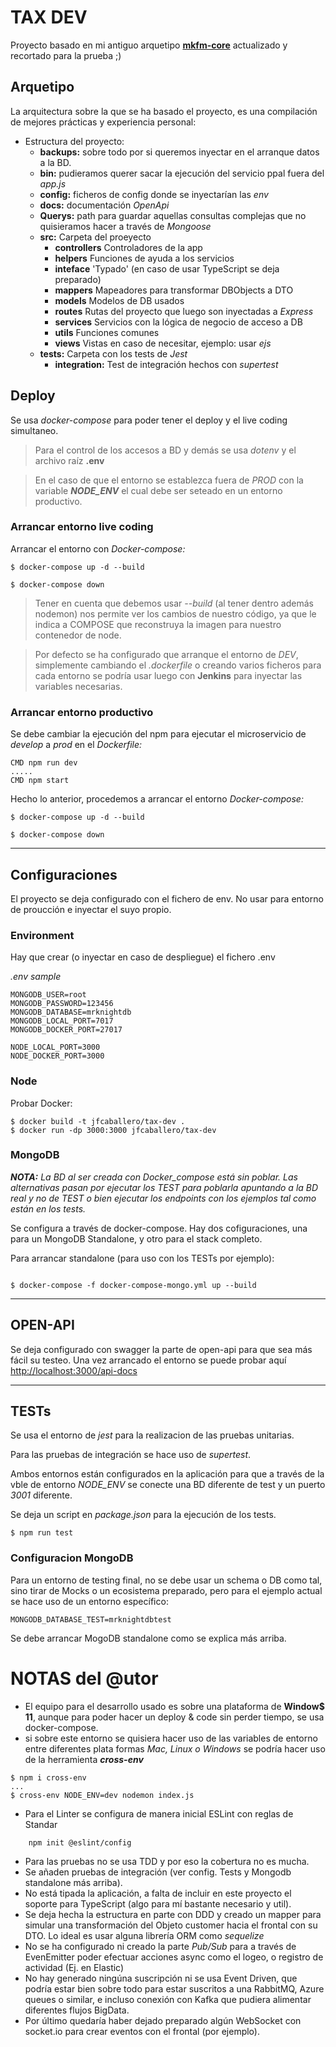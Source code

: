 # TAX DEV

Proyecto basado en mi antiguo arquetipo **[mkfm-core](https://github.com/jfcaballerop/mkfm-core.git)** actualizado y recortado para la prueba ;)

## Arquetipo

La arquitectura sobre la que se ha basado el proyecto, es una compilación de mejores prácticas y experiencia personal:
- Estructura del proyecto:
	- **backups:** sobre todo por si queremos inyectar en el arranque datos a la BD.
	- **bin:** pudieramos querer sacar la ejecución del servicio ppal fuera del *app.js*
	- **config:** ficheros de config donde se inyectarían las *env*
	- **docs:** documentación *OpenApi*
	- **Querys:** path para guardar aquellas consultas complejas que no quisieramos hacer a través de *Mongoose*
	- **src:** Carpeta del proeyecto
		- **controllers** Controladores de la app
		- **helpers** Funciones de ayuda a los servicios
		- **inteface** 'Typado' (en caso de usar TypeScript se deja preparado)
		- **mappers** Mapeadores para transformar DBObjects a DTO
		- **models** Modelos de DB usados
		- **routes** Rutas del proyecto que luego son inyectadas a *Express*
		- **services** Servicios con la lógica de negocio de acceso a DB
		- **utils** Funciones comunes
		- **views** Vistas en caso de necesitar, ejemplo: usar *ejs*
	- **tests:** Carpeta con los tests de *Jest*
		- **integration:** Test de integración hechos con *supertest*

## Deploy

Se usa *docker-compose* para poder tener el deploy y el live coding simultaneo.
> Para el control de los accesos a BD y demás se usa *dotenv* y el archivo raíz **.env**

> En el caso de que el entorno se establezca fuera de *PROD* con la variable ***NODE_ENV*** el cual debe ser seteado en un entorno productivo.
### Arrancar entorno live coding

Arrancar el entorno con *Docker-compose:*

```
$ docker-compose up -d --build

$ docker-compose down
```

> Tener en cuenta que debemos usar *--build* (al tener dentro además nodemon) nos permite ver los cambios de nuestro código, ya que le indica a COMPOSE que reconstruya la imagen para nuestro contenedor de node.

> Por defecto se ha configurado que arranque el entorno de *DEV*, simplemente cambiando el *.dockerfile* o creando varios ficheros para cada entorno se podría usar luego con **Jenkins** para inyectar las variables necesarias.

### Arrancar entorno productivo

Se debe cambiar la ejecución del npm para ejecutar el microservicio de *develop* a *prod* en el *Dockerfile:*

```
CMD npm run dev
.....
CMD npm start

```

Hecho lo anterior, procedemos a arrancar el entorno *Docker-compose:*

```
$ docker-compose up -d --build

$ docker-compose down
```
***
## Configuraciones

El proyecto se deja configurado con el fichero de env. No usar para entorno de proucción e inyectar el suyo propio.

### Environment

Hay que crear (o inyectar en caso de despliegue) el fichero .env

*.env sample*

	MONGODB_USER=root
	MONGODB_PASSWORD=123456
	MONGODB_DATABASE=mrknightdb
	MONGODB_LOCAL_PORT=7017
	MONGODB_DOCKER_PORT=27017

	NODE_LOCAL_PORT=3000
	NODE_DOCKER_PORT=3000

### Node

Probar Docker:
```` 
$ docker build -t jfcaballero/tax-dev .
$ docker run -dp 3000:3000 jfcaballero/tax-dev
````

### MongoDB

***NOTA:*** *La BD al ser creada con Docker_compose está sin poblar. Las alternativas pasan por ejecutar los TEST para poblarla apuntando a la BD real y no de TEST o bien ejecutar los endpoints con los ejemplos tal como están en los tests.*

Se configura a través de docker-compose.
Hay dos cofiguraciones, una para un MongoDB Standalone, y otro para el stack completo.

Para arrancar standalone (para uso con los TESTs por ejemplo):

```

$ docker-compose -f docker-compose-mongo.yml up --build

```

***
## OPEN-API ##

Se deja configurado con swagger la parte de open-api para que sea más fácil su testeo.
Una vez arrancado el entorno se puede probar aquí <http://localhost:3000/api-docs>

***

## TESTs

Se usa el entorno de *jest* para la realizacion de las pruebas unitarias.

Para las pruebas de integración se hace uso de *supertest*.

Ambos entornos están configurados en la aplicación para que a través de la vble de entorno *NODE_ENV* se conecte una BD diferente de test y un puerto *3001* diferente.

Se deja un script en *package.json* para la ejecución de los tests.

	$ npm run test


### Configuracion MongoDB

Para un entorno de testing final, no se debe usar un schema o DB como tal, sino tirar de Mocks o un ecosistema preparado, pero para el ejemplo actual se hace uso de un entorno específico:

	MONGODB_DATABASE_TEST=mrknightdbtest

Se debe arrancar MogoDB standalone como se explica más arriba.


# NOTAS del @utor

- El equipo para el desarrollo usado es sobre una plataforma de **Window$ 11**, aunque para poder hacer un deploy & code sin perder tiempo, se usa docker-compose.
- si sobre este entorno se quisiera hacer uso de las variables de entorno entre diferentes plata formas *Mac, Linux o Windows* se podría hacer uso de la herramienta ***cross-env***

```
$ npm i cross-env
...
$ cross-env NODE_ENV=dev nodemon index.js
```

- Para el Linter se configura de manera inicial ESLint con reglas de Standar

```
	npm init @eslint/config
```

- Para las pruebas no se usa TDD y por eso la cobertura no es mucha.
- Se añaden pruebas de integración (ver config. Tests y Mongodb standalone más arriba).
- No está tipada la aplicación, a falta de incluir en este proyecto el soporte para TypeScript (algo para mí bastante necesario y util).
- Se deja hecha la estructura en parte con DDD y creado un mapper para simular una transformación del Objeto customer hacia el frontal con su DTO. Lo ideal es usar alguna librería ORM como *sequelize*
- No se ha configurado ni creado la parte *Pub/Sub* para a través de EvenEmitter poder efectuar acciones async como el logeo, o registro de actividad (Ej. en Elastic)
- No hay generado ningúna suscripción ni se usa Event Driven, que podría estar bien sobre todo para estar suscritos a una RabbitMQ, Azure queues o similar, e incluso conexión con Kafka que pudiera alimentar diferentes flujos BigData.
- Por último quedaría haber dejado preparado algún WebSocket con socket.io para crear eventos con el frontal (por ejemplo).

